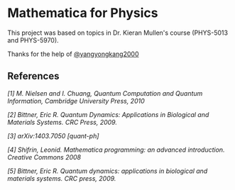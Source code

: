 # Mathematica for Physics

This project was based on topics in Dr. Kieran Mullen's course (PHYS-5013 and PHYS-5970).

Thanks for the help of [@yangyongkang2000](https://github.com/yangyongkang2000)

## References

*[1] M. Nielsen and I. Chuang, Quantum Computation and Quantum Information, Cambridge University Press, 2010*

*[2] Bittner, Eric R. Quantum Dynamics: Applications in Biological and Materials Systems. CRC Press, 2009.*

*[3] arXiv:1403.7050 [quant-ph]*

*[4] Shifrin, Leonid. Mathematica programming: an advanced introduction. Creative Commons 2008*

*[5] Bittner, Eric R. Quantum dynamics: applications in biological and materials systems. CRC press, 2009.*
